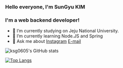 ### Hello everyone, I'm SunGyu KIM

### I'm a web backend developer!

- 🔭 I’m currently studying on Jeju National University.
- 🌱 I’m currently learning Node.JS and Spring
- 💬 Ask me about [Instagram](https://www.instagram.com/sunny__kyu/?hl=ko)  [E-mail](https://cdn-icons-png.flaticon.com/128/732/732200.png)

![ksg0605's GitHub stats](https://github-readme-stats.vercel.app/api?username=ksg0605&show_icons=true)

[![Top Langs](https://github-readme-stats.vercel.app/api/top-langs/?username=ksg0605&langs_count=5)](https://github.com/anuraghazra/github-readme-stats)
